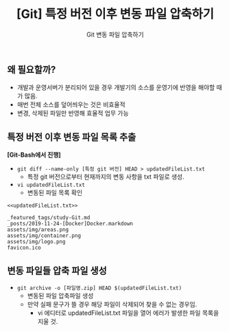 ﻿---
layout: post
title: "[Git] 특정 버전 이후 변동 파일 압축하기"
subtitle: "Git 변동 파일 압축하기"
categories: study
tags: Git
---
**왜 필요할까?**
---
- 개발과 운영서버가 분리되어 있을 경우 개발기의 소스를 운영기에 반영을 해야할 때가 많음.
- 매번 전체 소스를 덮어씌우는 것은 비효율적
- 변경, 삭제된 파일만 반영해 효율적 업무 가능

**특정 버전 이후 변동 파일 목록 추출**
---
**[Git-Bash에서 진행]**
- `git diff --name-only [특정 git 버전] HEAD > updatedFileList.txt`
	- 특정 git 버전으로부터 현재까지의 변동 사항을 txt 파일로 생성.
- `vi updatedFileList.txt`
	- 변동된 파일 목록 확인

```
<<updatedFileList.txt>>

_featured_tags/study-Git.md
_posts/2019-11-24-[Docker]Docker.markdown
assets/img/areas.png
assets/img/container.png
assets/img/logo.png
favicon.ico
```

**변동 파일들 압축 파일 생성**
---
- `git archive -o [파일명.zip] HEAD $(updatedFileList.txt)`
	- 변동된 파일 압축파일 생성
	- 만약 실패 문구가 뜰 경우 해당 파일이 삭제되어 찾을 수 없는 경우임.
		- vi 에디터로 updatedFileList.txt 파일을 열어 에러가 발생한 파일 목록을 지울 것.	
